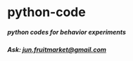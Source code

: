 # python-code
##### python codes for behavior experiments #####
##### Ask: jun.fruitmarket@gmail.com
